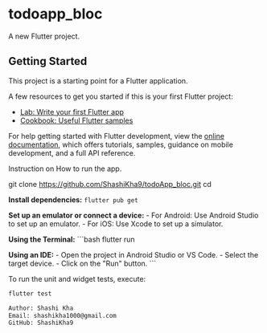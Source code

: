 # todoapp_bloc

A new Flutter project.

## Getting Started

This project is a starting point for a Flutter application.

A few resources to get you started if this is your first Flutter project:

- [Lab: Write your first Flutter app](https://docs.flutter.dev/get-started/codelab)
- [Cookbook: Useful Flutter samples](https://docs.flutter.dev/cookbook)

For help getting started with Flutter development, view the
[online documentation](https://docs.flutter.dev/), which offers tutorials,
samples, guidance on mobile development, and a full API reference.

Instruction on How to run the app.

git clone <https://github.com/ShashiKha9/todoApp_bloc.git>
cd <repository-directory>

**Install dependencies:**
    ```
      flutter pub get
    ```

 **Set up an emulator or connect a device:**
    - For Android: Use Android Studio to set up an emulator.
    - For iOS: Use Xcode to set up a simulator.

  **Using the Terminal:**
    ```bash
  flutter run

   **Using an IDE:**
    - Open the project in Android Studio or VS Code.
    - Select the target device.
    - Click on the "Run" button.
    ```

 To run the unit and widget tests, execute:
```bash
flutter test

Author: Shashi Kha
Email: shashikha1000@gmail.com
GitHub: ShashiKha9

